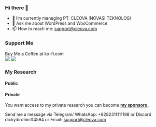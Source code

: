 ### Hi there 👋
- 🔭 I’m currently managing PT. CLEOVA INOVASI TEKNOLOGI
- 💬 Ask me about WordPress and WooCommerce
- 📫 How to reach me: support@cleova.com

### Support Me
Buy Me a Coffee at ko-fi.com <br>
<a hrf="https://ko-fi.com/cleova"><img src="https://user-images.githubusercontent.com/31910468/202833210-f4a85c0e-6790-4882-be13-c62300af5dfe.png" />
</a>
<a hrf="https://paypal.me/cleovapay"><img src="https://user-images.githubusercontent.com/31910468/202841156-4e770c3f-7583-425c-9fed-e1ccfdac9a68.png" />
</a>


### My Research
#### Public
#### Private
You want access to my private research you can become <a href="https://github.com/sponsors/dickyibrohim/"> **my sponsors** </a>.

Send me a message via Telegram/ WhatsApp: +6282311111198 or Discord dickyibrohim#4594 or Email: support@cleova.com


<!--
**dickyibrohim/dickyibrohim** is a ✨ _special_ ✨ repository because its `README.md` (this file) appears on your GitHub profile.

Here are some ideas to get you started:

- 🔭 I’m currently working on ...
- 🌱 I’m currently learning ...
- 👯 I’m looking to collaborate on ...
- 🤔 I’m looking for help with ...
- 💬 Ask me about ...
- 📫 How to reach me: ...
- 😄 Pronouns: ...
- ⚡ Fun fact: ...
-->
